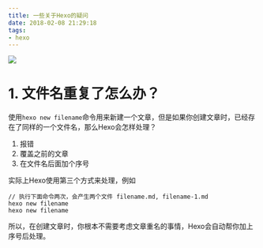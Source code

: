 ```yaml
---
title: 一些关于Hexo的疑问
date: 2018-02-08 21:29:18
tags:
- hexo
---
```


![](https://wdd-images.oss-cn-shanghai.aliyuncs.com/20180208213207_ah8hTV_Jietu20180208-213152.jpeg)

<!-- more -->

# 1. 文件名重复了怎么办？

使用`hexo new filename`命令用来新建一个文章，但是如果你创建文章时，已经存在了同样的一个文件名，那么Hexo会怎样处理？

1. 报错
2. 覆盖之前的文章
3. 在文件名后面加个序号

实际上Hexo使用第三个方式来处理，例如

```
// 执行下面命令两次，会产生两个文件 filename.md, filename-1.md
hexo new filename
hexo new filename
```

所以，在创建文章时，你根本不需要考虑文章重名的事情，Hexo会自动帮你加上序号后处理。